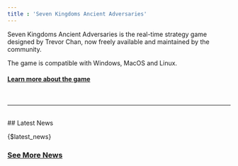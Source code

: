 ```yaml
---
title : 'Seven Kingdoms Ancient Adversaries'
---
```


Seven Kingdoms Ancient Adversaries is the real-time strategy game designed by Trevor Chan, now freely available and maintained by the community.

The game is compatible with Windows, MacOS and Linux.

#### [Learn more about the game](about.html)
<br/>

-------

<br/>
## Latest News

{$latest_news}

### [See More News](news)
